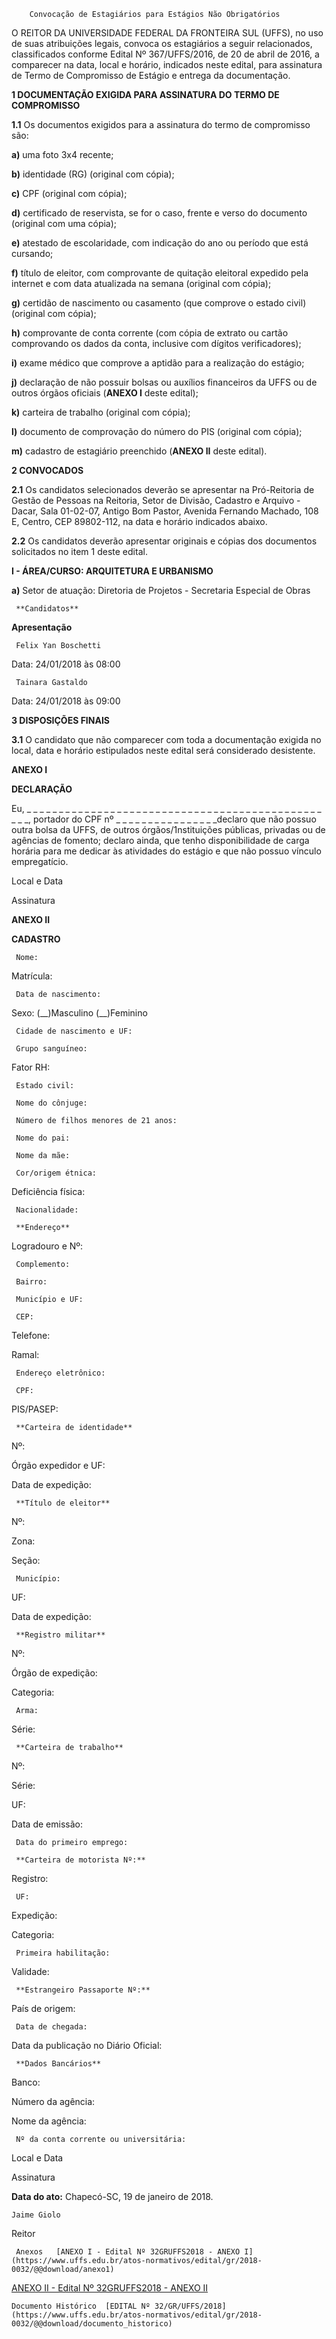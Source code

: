         Convocação de Estagiários para Estágios Não Obrigatórios  

O REITOR DA UNIVERSIDADE FEDERAL DA FRONTEIRA SUL (UFFS), no uso de suas atribuições legais, convoca os estagiários a seguir relacionados, classificados conforme Edital Nº 367/UFFS/2016, de 20 de abril de 2016, a comparecer na data, local e horário, indicados neste edital, para assinatura de Termo de Compromisso de Estágio e entrega da documentação.

  **1 DOCUMENTAÇÃO EXIGIDA PARA ASSINATURA DO TERMO DE COMPROMISSO**

 **1.1** Os documentos exigidos para a assinatura do termo de compromisso são: 

 **a)** uma foto 3x4 recente; 

 **b)** identidade (RG) (original com cópia); 

 **c)** CPF (original com cópia); 

 **d)** certificado de reservista, se for o caso, frente e verso do documento (original com uma cópia); 

 **e)** atestado de escolaridade, com indicação do ano ou período que está cursando; 

 **f)** título de eleitor, com comprovante de quitação eleitoral expedido pela internet e com data atualizada na semana (original com cópia); 

 **g)** certidão de nascimento ou casamento (que comprove o estado civil) (original com cópia); 

 **h)** comprovante de conta corrente (com cópia de extrato ou cartão comprovando os dados da conta, inclusive com dígitos verificadores); 

 **i)** exame médico que comprove a aptidão para a realização do estágio; 

 **j)** declaração de não possuir bolsas ou auxílios financeiros da UFFS ou de outros órgãos oficiais (**ANEXO I** deste edital); 

 **k)** carteira de trabalho (original com cópia); 

 **l)** documento de comprovação do número do PIS (original com cópia); 

 **m)** cadastro de estagiário preenchido (**ANEXO II** deste edital).

  **2 CONVOCADOS**

 **2.1** Os candidatos selecionados deverão se apresentar na Pró-Reitoria de Gestão de Pessoas na Reitoria, Setor de Divisão, Cadastro e Arquivo - Dacar, Sala 01-02-07, Antigo Bom Pastor, Avenida Fernando Machado, 108 E, Centro, CEP 89802-112, na data e horário indicados abaixo.

 **2.2** Os candidatos deverão apresentar originais e cópias dos documentos solicitados no item 1 deste edital.

 **I - ÁREA/CURSO: ARQUITETURA E URBANISMO** 

 **a)** Setor de atuação: Diretoria de Projetos­ - Secretaria Especial de Obras

     **Candidatos**

   **Apresentação**

     Felix Yan Boschetti

   Data: 24/01/2018 às 08:00

     Tainara Gastaldo

   Data: 24/01/2018 às 09:00

       

 **3 DISPOSIÇÕES FINAIS**

 **3.1** O candidato que não comparecer com toda a documentação exigida no local, data e horário estipulados neste edital será considerado desistente.

  

  **ANEXO I**

  **DECLARAÇÃO**

  Eu, \_ \_ \_ \_ \_ \_ \_ \_ \_ \_ \_ \_ \_ \_ \_ \_ \_ \_ \_ \_ \_ \_ \_ \_ \_ \_ \_ \_ \_ \_ \_ \_ \_ \_ \_ \_ \_ \_ \_ \_ \_ \_ \_ \_ \_ \_ \_ \_ \_, portador do CPF nº \_ \_ \_ \_ \_ \_ \_ \_ \_ \_ \_ \_ \_ \_ \_ \_declaro que não possuo outra bolsa da UFFS, de outros órgãos/1nstituições públicas, privadas ou de agências de fomento; declaro ainda, que tenho disponibilidade de carga horária para me dedicar às atividades do estágio e que não possuo vínculo empregatício.

  

  

 Local e Data

  

  

  

 Assinatura

  

  **ANEXO II**

  **CADASTRO**

  

     Nome:

   Matrícula:

     Data de nascimento:

   Sexo: (\_\_)Masculino (\_\_)Feminino

     Cidade de nascimento e UF:

     Grupo sanguíneo:

   Fator RH:

     Estado civil:

     Nome do cônjuge:

     Número de filhos menores de 21 anos:

     Nome do pai:

     Nome da mãe:

     Cor/origem étnica:

   Deficiência física:

     Nacionalidade:

     **Endereço**

 Logradouro e Nº:

     Complemento:

     Bairro:

     Município e UF:

     CEP:

   Telefone:

   Ramal:

     Endereço eletrônico:

     CPF:

   PIS/PASEP:

     **Carteira de identidade**

 Nº:

   Órgão expedidor e UF:

   Data de expedição:

     **Título de eleitor**

 Nº:

   Zona:

   Seção:

     Município:

   UF:

   Data de expedição:

     **Registro militar**

 Nº:

   Órgão de expedição:

   Categoria:

     Arma:

   Série:

     **Carteira de trabalho**

 Nº:

   Série:

   UF:

 Data de emissão:

     Data do primeiro emprego:

     **Carteira de motorista Nº:**

   Registro:

     UF:

   Expedição:

   Categoria:

     Primeira habilitação:

   Validade:

     **Estrangeiro Passaporte Nº:**

   País de origem:

     Data de chegada:

   Data da publicação no Diário Oficial:

     **Dados Bancários**

 Banco:

   Número da agência:

   Nome da agência:

     Nº da conta corrente ou universitária:

                

 Local e Data

  

  

  

 Assinatura

   **Data do ato:** Chapecó-SC, 19 de janeiro de 2018.   
 

    Jaime Giolo   
 Reitor 

     Anexos   [ANEXO I - Edital Nº 32GRUFFS2018 - ANEXO I](https://www.uffs.edu.br/atos-normativos/edital/gr/2018-0032/@@download/anexo1)  

   [ANEXO II - Edital Nº 32GRUFFS2018 - ANEXO II](https://www.uffs.edu.br/atos-normativos/edital/gr/2018-0032/@@download/anexo2)  

    Documento Histórico  [EDITAL Nº 32/GR/UFFS/2018](https://www.uffs.edu.br/atos-normativos/edital/gr/2018-0032/@@download/documento_historico)     
      